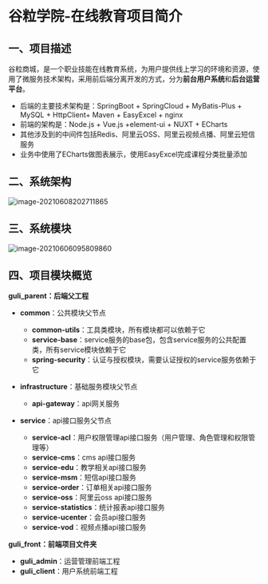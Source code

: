 # 谷粒学院-在线教育项目简介

## 一、项目描述

谷粒商城，是一个职业技能在线教育系统，为用户提供线上学习的环境和资源，使用了微服务技术架构，采用前后端分离开发的方式，分为**前台用户系统**和**后台运营平台**。

- 后端的主要技术架构是：SpringBoot + SpringCloud + MyBatis-Plus + MySQL + HttpClient+ Maven + EasyExcel + nginx
- 前端的架构是：Node.js + Vue.js +element-ui + NUXT + ECharts
- 其他涉及到的中间件包括Redis、阿里云OSS、阿里云视频点播、阿里云短信服务
- 业务中使用了ECharts做图表展示，使用EasyExcel完成课程分类批量添加

## 二、系统架构

![image-20210608202711865](http://guli-edu-avator1.oss-cn-shenzhen.aliyuncs.com/picBed/image-20210608202711865.png)



## 三、系统模块

![image-20210606095809860](http://guli-edu-avator1.oss-cn-shenzhen.aliyuncs.com/picBed/image-20210606095809860.png)



## 四、项目模块概览

**guli_parent：后端父工程**

- **common**：公共模块父节点
  - **common-utils**：工具类模块，所有模块都可以依赖于它
  - **service-base**：service服务的base包，包含service服务的公共配置类，所有service模块依赖于它
  - **spring-security**：认证与授权模块，需要认证授权的service服务依赖于它

- **infrastructure**：基础服务模块父节点
  - **api-gateway**：api网关服务
- **service**：api接口服务父节点
  - **service-acl**：用户权限管理api接口服务（用户管理、角色管理和权限管理等）
  - **service-cms**：cms api接口服务
  - **service-edu**：教学相关api接口服务
  - **service-msm**：短信api接口服务
  - **service-order**：订单相关api接口服务
  - **service-oss**：阿里云oss api接口服务
  - **service-statistics**：统计报表api接口服务
  - **service-ucenter**：会员api接口服务
  - **service-vod**：视频点播api接口服务

**guli_front：前端项目文件夹**

- **guli_admin**：运营管理前端工程
- **guli_client**：用户系统前端工程









